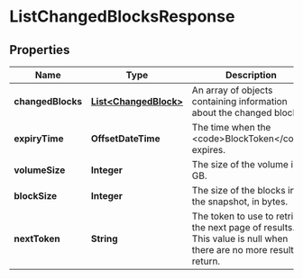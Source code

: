 

# ListChangedBlocksResponse


## Properties

| Name | Type | Description | Notes |
|------------ | ------------- | ------------- | -------------|
|**changedBlocks** | [**List&lt;ChangedBlock&gt;**](ChangedBlock.md) | An array of objects containing information about the changed blocks. |  [optional] |
|**expiryTime** | **OffsetDateTime** | The time when the &lt;code&gt;BlockToken&lt;/code&gt; expires. |  [optional] |
|**volumeSize** | **Integer** | The size of the volume in GB. |  [optional] |
|**blockSize** | **Integer** | The size of the blocks in the snapshot, in bytes. |  [optional] |
|**nextToken** | **String** | The token to use to retrieve the next page of results. This value is null when there are no more results to return. |  [optional] |




